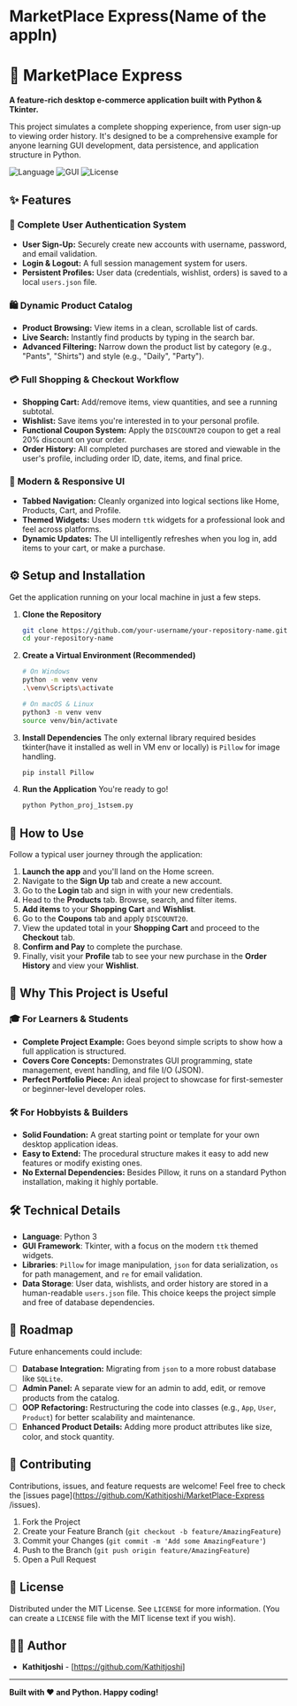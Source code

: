 # MarketPlace Express(Name of the appln)
# 🛒 MarketPlace Express

**A feature-rich desktop e-commerce application built with Python & Tkinter.**

This project simulates a complete shopping experience, from user sign-up to viewing order history. It's designed to be a comprehensive example for anyone learning GUI development, data persistence, and application structure in Python.

![Language](https://img.shields.io/badge/Language-Python-blue?style=for-the-badge&logo=python)
![GUI](https://img.shields.io/badge/GUI-Tkinter-orange?style=for-the-badge)
![License](https://img.shields.io/badge/License-MIT-green?style=for-the-badge)

## ✨ Features

### 👤 **Complete User Authentication System**
- **User Sign-Up:** Securely create new accounts with username, password, and email validation.
- **Login & Logout:** A full session management system for users.
- **Persistent Profiles:** User data (credentials, wishlist, orders) is saved to a local `users.json` file.

### 🛍️ **Dynamic Product Catalog**
- **Product Browsing:** View items in a clean, scrollable list of cards.
- **Live Search:** Instantly find products by typing in the search bar.
- **Advanced Filtering:** Narrow down the product list by category (e.g., "Pants", "Shirts") and style (e.g., "Daily", "Party").

### 💳 **Full Shopping & Checkout Workflow**
- **Shopping Cart:** Add/remove items, view quantities, and see a running subtotal.
- **Wishlist:** Save items you're interested in to your personal profile.
- **Functional Coupon System:** Apply the `DISCOUNT20` coupon to get a real 20% discount on your order.
- **Order History:** All completed purchases are stored and viewable in the user's profile, including order ID, date, items, and final price.

### 🎨 **Modern & Responsive UI**
- **Tabbed Navigation:** Cleanly organized into logical sections like Home, Products, Cart, and Profile.
- **Themed Widgets:** Uses modern `ttk` widgets for a professional look and feel across platforms.
- **Dynamic Updates:** The UI intelligently refreshes when you log in, add items to your cart, or make a purchase.

## ⚙️ Setup and Installation

Get the application running on your local machine in just a few steps.

1.  **Clone the Repository**
    ```bash
    git clone https://github.com/your-username/your-repository-name.git
    cd your-repository-name
    ```

2.  **Create a Virtual Environment (Recommended)**
    ```bash
    # On Windows
    python -m venv venv
    .\venv\Scripts\activate

    # On macOS & Linux
    python3 -m venv venv
    source venv/bin/activate
    ```

3.  **Install Dependencies**
    The only external library required besides tkinter(have it installed as well in VM env or locally) is `Pillow` for image handling.
    ```bash
    pip install Pillow
    ```


4.  **Run the Application**
    You're ready to go!
    ```bash
    python Python_proj_1stsem.py
    ```

## 📖 How to Use

Follow a typical user journey through the application:

1.  **Launch the app** and you'll land on the Home screen.
2.  Navigate to the **Sign Up** tab and create a new account.
3.  Go to the **Login** tab and sign in with your new credentials.
4.  Head to the **Products** tab. Browse, search, and filter items.
5.  **Add items** to your **Shopping Cart** and **Wishlist**.
6.  Go to the **Coupons** tab and apply `DISCOUNT20`.
7.  View the updated total in your **Shopping Cart** and proceed to the **Checkout** tab.
8.  **Confirm and Pay** to complete the purchase.
9.  Finally, visit your **Profile** tab to see your new purchase in the **Order History** and view your **Wishlist**.

## 🌟 Why This Project is Useful

### 🎓 **For Learners & Students**
- **Complete Project Example:** Goes beyond simple scripts to show how a full application is structured.
- **Covers Core Concepts:** Demonstrates GUI programming, state management, event handling, and file I/O (JSON).
- **Perfect Portfolio Piece:** An ideal project to showcase for first-semester or beginner-level developer roles.

### 🛠️ **For Hobbyists & Builders**
- **Solid Foundation:** A great starting point or template for your own desktop application ideas.
- **Easy to Extend:** The procedural structure makes it easy to add new features or modify existing ones.
- **No External Dependencies:** Besides Pillow, it runs on a standard Python installation, making it highly portable.

## 🛠️ Technical Details

- **Language**: Python 3
- **GUI Framework**: Tkinter, with a focus on the modern `ttk` themed widgets.
- **Libraries**: `Pillow` for image manipulation, `json` for data serialization, `os` for path management, and `re` for email validation.
- **Data Storage**: User data, wishlists, and order history are stored in a human-readable `users.json` file. This choice keeps the project simple and free of database dependencies.


## 🔮 Roadmap

Future enhancements could include:
- [ ] **Database Integration:** Migrating from `json` to a more robust database like `SQLite`.
- [ ] **Admin Panel:** A separate view for an admin to add, edit, or remove products from the catalog.
- [ ] **OOP Refactoring:** Restructuring the code into classes (e.g., `App`, `User`, `Product`) for better scalability and maintenance.
- [ ] **Enhanced Product Details:** Adding more product attributes like size, color, and stock quantity.

## 🤝 Contributing

Contributions, issues, and feature requests are welcome! Feel free to check the [issues page](https://github.com/Kathitjoshi/MarketPlace-Express
/issues).

1.  Fork the Project
2.  Create your Feature Branch (`git checkout -b feature/AmazingFeature`)
3.  Commit your Changes (`git commit -m 'Add some AmazingFeature'`)
4.  Push to the Branch (`git push origin feature/AmazingFeature`)
5.  Open a Pull Request

## 📄 License

Distributed under the MIT License. See `LICENSE` for more information. (You can create a `LICENSE` file with the MIT license text if you wish).

## 👨‍💻 Author

-   **Kathitjoshi** - [https://github.com/Kathitjoshi]

---

**Built with ❤️ and Python. Happy coding!**


